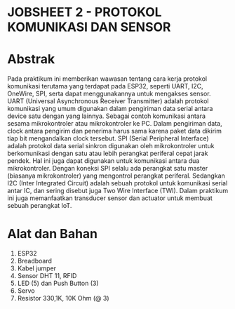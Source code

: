 # JOBSHEET 2 -  PROTOKOL KOMUNIKASI DAN SENSOR
# Abstrak
Pada praktikum ini memberikan wawasan tentang cara kerja protokol komunikasi terutama yang terdapat pada ESP32, seperti UART, I2C, OneWire, SPI, serta dapat menggunakannya untuk mengakses sensor. UART (Universal Asynchronous Receiver Transmitter) adalah protokol komunikasi yang umum digunakan dalam pengiriman data  serial antara device satu dengan yang lainnya. Sebagai contoh komunikasi antara sesama mikrokontroler atau mikrokontroler ke PC. Dalam pengiriman data, clock antara pengirim dan penerima harus sama karena paket data dikirim tiap bit mengandalkan clock tersebut. SPI (Serial Peripheral Interface) adalah protokol data serial sinkron digunakan oleh mikrokontroler untuk berkomunikasi dengan satu atau lebih perangkat periferal cepat jarak pendek. Hal ini juga dapat digunakan untuk komunikasi antara dua mikrokontroler. Dengan koneksi SPI selalu ada perangkat satu master (biasanya mikrokontroler) yang mengontrol perangkat periferal. Sedangkan I2C (Inter Integrated Circuit) adalah sebuah protokol untuk komunikasi serial antar IC, dan sering disebut juga Two Wire Interface (TWI). Dalam praktikum ini juga memanfaatkan transducer sensor dan actuator untuk membuat sebuah perangkat IoT.
# Alat dan Bahan
  1. ESP32
  2. Breadboard
  3. Kabel jumper
  4. Sensor DHT 11, RFID
  5. LED (5) dan Push Button (3)
  6. Servo
  7. Resistor 330,1K, 10K Ohm (@ 3)

